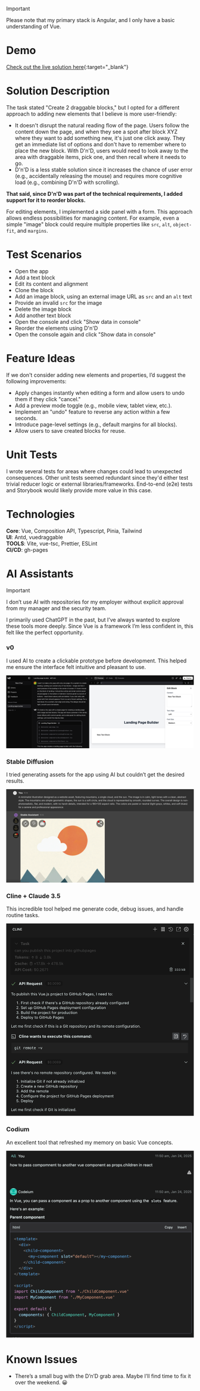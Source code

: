 > [!IMPORTANT]  
> Please note that my primary stack is Angular, and I only have a basic understanding of Vue.

# Demo

[Check out the live solution here](https://aleshadk.github.io/js-vue-assignment/){:target="_blank"}

# Solution Description

The task stated "Create 2 draggable blocks," but I opted for a different approach to adding new elements that I believe is more user-friendly:

- It doesn't disrupt the natural reading flow of the page. Users follow the content down the page, and when they see a spot after block XYZ where they want to add something new, it's just one click away. They get an immediate list of options and don't have to remember where to place the new block. With D'n'D, users would need to look away to the area with draggable items, pick one, and then recall where it needs to go.
- D'n'D is a less stable solution since it increases the chance of user error (e.g., accidentally releasing the mouse) and requires more cognitive load (e.g., combining D'n'D with scrolling).

**That said, since D'n'D was part of the technical requirements, I added support for it to reorder blocks.**

For editing elements, I implemented a side panel with a form. This approach allows endless possibilities for managing content. For example, even a simple "image" block could require multiple properties like `src`, `alt`, `object-fit`, and `margins`.

# Test Scenarios

- Open the app
- Add a text block
- Edit its content and alignment
- Clone the block
- Add an image block, using an external image URL as `src` and an `alt` text
- Provide an invalid `src` for the image
- Delete the image block
- Add another text block
- Open the console and click "Show data in console"
- Reorder the elements using D'n'D
- Open the console again and click "Show data in console"

# Feature Ideas

If we don't consider adding new elements and properties, I’d suggest the following improvements:

- Apply changes instantly when editing a form and allow users to undo them if they click "cancel."
- Add a preview mode toggle (e.g., mobile view, tablet view, etc.).
- Implement an "undo" feature to reverse any action within a few seconds.
- Introduce page-level settings (e.g., default margins for all blocks).
- Allow users to save created blocks for reuse.

# Unit Tests

I wrote several tests for areas where changes could lead to unexpected consequences. Other unit tests seemed redundant since they'd either test trivial reducer logic or external libraries/frameworks. End-to-end (e2e) tests and Storybook would likely provide more value in this case.

# Technologies

**Core**: Vue, Composition API, Typescript, Pinia, Tailwind  
**UI**: Antd, vuedraggable  
**TOOLS**: Vite, vue-tsc, Prettier, ESLint  
**CI/CD**: gh-pages  

# AI Assistants

> [!IMPORTANT]  
> I don’t use AI with repositories for my employer without explicit approval from my manager and the security team.

I primarily used ChatGPT in the past, but I’ve always wanted to explore these tools more deeply. Since Vue is a framework I’m less confident in, this felt like the perfect opportunity.

### v0

I used AI to create a clickable prototype before development. This helped me ensure the interface felt intuitive and pleasant to use.

![v0 example](public/docs/v0.png)

### Stable Diffusion

I tried generating assets for the app using AI but couldn’t get the desired results.

![Stable Diffusion example](public/docs/stable-diffusion.png)

### Cline + Claude 3.5

This incredible tool helped me generate code, debug issues, and handle routine tasks.

![Cline + Claude example](public/docs/cline_claude.png)

### Codium

An excellent tool that refreshed my memory on basic Vue concepts.

![Codium example](public/docs/codium.png)

# Known Issues

- There’s a small bug with the D’n’D grab area. Maybe I’ll find time to fix it over the weekend. 😀